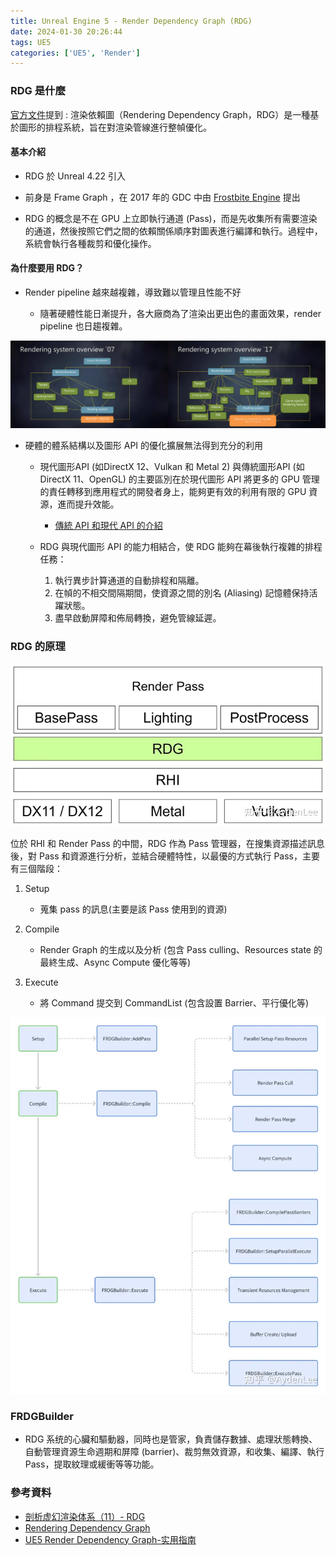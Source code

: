 ```yaml
---
title: Unreal Engine 5 - Render Dependency Graph (RDG)
date: 2024-01-30 20:26:44
tags: UE5
categories: ['UE5', 'Render']
---
```


### RDG 是什麼
[官方文件](https://docs.unrealengine.com/4.26/en-US/ProgrammingAndScripting/Rendering/RenderDependencyGraph/)提到
: 渲染依賴圖（Rendering Dependency Graph，RDG）是一種基於圖形的排程系統，旨在對渲染管線進行整幀優化。

#### 基本介紹
- RDG 於 Unreal 4.22 引入
  
- 前身是 Frame Graph ，在 2017 年的 GDC 中由 [Frostbite Engine](https://zh.wikipedia.org/zh-tw/%E5%AF%92%E9%9C%9C%E5%BC%95%E6%93%8E) 提出
  
- RDG 的概念是不在 GPU 上立即執行通道 (Pass)，而是先收集所有需要渲染的通道，然後按照它們之間的依賴關係順序對圖表進行編譯和執行。過程中，系統會執行各種裁剪和優化操作。

#### 為什麼要用 RDG？
- Render pipeline 越來越複雜，導致難以管理且性能不好
  
  - 隨著硬體性能日漸提升，各大廠商為了渲染出更出色的畫面效果，render pipeline 也日趨複雜。
  
![rendering systems overview](/images/ue5-rdg/rendering-systems-overview.png "Rendering systems overview")


- 硬體的體系結構以及圖形 API 的優化擴展無法得到充分的利用
  
  - 現代圖形API (如DirectX 12、Vulkan 和 Metal 2) 與傳統圖形API (如DirectX 11、OpenGL) 的主要區別在於現代圖形 API 將更多的 GPU 管理的責任轉移到應用程式的開發者身上，能夠更有效的利用有限的 GPU 資源，進而提升效能。
  
    - [傳統 API 和現代 API 的介紹](https://zhuanlan.zhihu.com/p/73016473)
    
  - RDG 與現代圖形 API 的能力相結合，使 RDG 能夠在幕後執行複雜的排程任務：
      1. 執行異步計算通道的自動排程和隔離。
      2. 在幀的不相交間隔期間，使資源之間的別名 (Aliasing) 記憶體保持活躍狀態。
      3. 盡早啟動屏障和佈局轉換，避免管線延遲。

### RDG 的原理
![rdg in the game engine](/images/ue5-rdg/rdg-in-engine.png "RDG in the game engine")

位於 RHI 和 Render Pass 的中間，RDG 作為 Pass 管理器，在搜集資源描述訊息後，對 Pass 和資源進行分析，並結合硬體特性，以最優的方式執行 Pass，主要有三個階段：

1. Setup
   - 蒐集 pass 的訊息(主要是該 Pass 使用到的資源)
  
2. Compile
   - Render Graph 的生成以及分析 (包含 Pass culling、Resources state 的最終生成、Async Compute 優化等等)
  
3. Execute
   - 將 Command 提交到 CommandList (包含設置 Barrier、平行優化等)

![Three stages of RDG](/images/ue5-rdg/rdg-stages.png "Three stages of RDG")

### FRDGBuilder
- RDG 系统的心臟和驅動器，同時也是管家，負責儲存數據、處理狀態轉換、自動管理資源生命週期和屏障 (barrier)、裁剪無效資源，和收集、編譯、執行Pass，提取紋理或緩衝等等功能。


### 參考資料
- [剖析虚幻渲染体系（11）- RDG](https://zhuanlan.zhihu.com/p/554758862)
- [Rendering Dependency Graph](https://docs.unrealengine.com/4.26/en-US/ProgrammingAndScripting/Rendering/RenderDependencyGraph/)
- [UE5 Render Dependency Graph-实用指南](https://zhuanlan.zhihu.com/p/637889120)
  